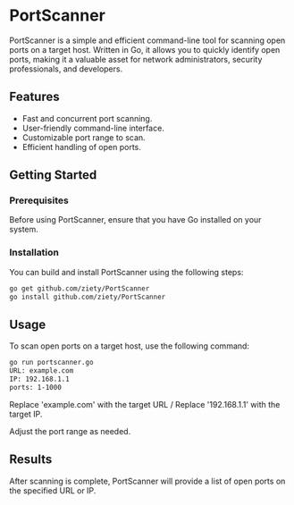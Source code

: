 # PortScanner

PortScanner is a simple and efficient command-line tool for scanning open ports on a target host. Written in Go, it allows you to quickly identify open ports, making it a valuable asset for network administrators, security professionals, and developers.

## Features

- Fast and concurrent port scanning.
- User-friendly command-line interface.
- Customizable port range to scan.
- Efficient handling of open ports.

## Getting Started

### Prerequisites

Before using PortScanner, ensure that you have Go installed on your system.

### Installation

You can build and install PortScanner using the following steps:

```bash
go get github.com/ziety/PortScanner
go install github.com/ziety/PortScanner
```

## Usage
To scan open ports on a target host, use the following command:

```bash
go run portscanner.go
URL: example.com
IP: 192.168.1.1 
ports: 1-1000
```

Replace 'example.com' with the target URL / Replace '192.168.1.1' with the target IP.


Adjust the port range as needed.


## Results
After scanning is complete, PortScanner will provide a list of open ports on the specified URL or IP.
